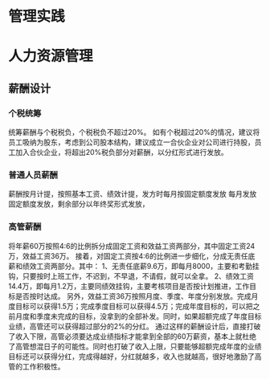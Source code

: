 管理实践
=======

# 人力资源管理

## 薪酬设计

### 个税统筹

统筹薪酬与个税税负，个税税负不超过20%。
如有个税超过20%的情况，建议将员工吸纳为股东，考虑到公司股本结构，建议成立一合伙企业对公司进行持股，员工加入合伙企业，将超出20%税负部分对薪酬，以分红形式进行发放。

### 普通人员薪酬

薪酬按月计提，按照基本工资、绩效计提，发方时每月按固定额度发放
每月发放固定额度发放，剩余部分以年终奖形式发放，
### 高管薪酬

将年薪60万按照4:6的比例拆分成固定工资和效益工资两部分，其中固定工资24万，效益工资36万。
接着，对固定工资按4:6的比例进一步细化，分成无责任底薪和绩效工资两部分。其中：
1、无责任底薪9.6万，即每月8000，主要和考勤挂钩，只要按时上班工作，不迟到，不早退，不请假，就可以全拿。
2、绩效工资14.4万，即每月1.2万，主要同绩效挂钩，主要考核项目是否按计划推进，工作目标是否按时达成。
另外，效益工资36万按照月度、季度、年度分别发放。完成月度目标可以获得1.5万；完成季度目标可以获得4.5万；完成年度目标的，可以把之前月度和季度未完成的目标，没拿到的全部补发。同时，如果超额完成了年度目标业绩，高管还可以获得超过部分的2%的分红。
通过这样的薪酬设计后，直接打破了收入下限，高管必须要达成业绩指标才能拿到全部的60万薪资，基本上就杜绝了高管想混日子的可能性。同时也打破了收入上限，只要能够超额完成年度的业绩目标还可以获得分红，完成得越好，分红就越多，收入也就越高，很好地激励了高管的工作积极性。
